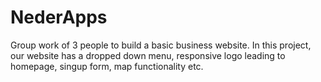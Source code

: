 # NederApps
Group work of 3 people to build a basic business website. 
In this project, our website has a dropped down menu, responsive logo leading to homepage, singup form, map functionality etc. 
